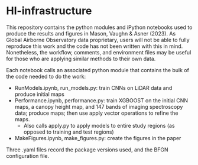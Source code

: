 # HI-infrastructure

This repository contains the python modules and iPython notebooks used to produce the results and figures in Mason, Vaughn & Asner (2023). As Global Airborne Observatory data proprietary, users will not be able to fully reproduce this work and the code has not been written with this in mind. Nonetheless, the workflow, comments, and environment files may be useful for those who are applying similar methods to their own data.

Each notebook calls an associated python module that contains the bulk of the code needed to do the work:

- RunModels.ipynb, run_models.py: train CNNs on LiDAR data and produce initial maps
- Performance.ipynb, performance.py: train XGBOOST on the initial CNN maps, a canopy height map, and 147 bands of imaging spectroscopy data; produce maps; then use apply vector operations to refine the maps.
  - Also calls apply.py to apply models to entire study regions (as opposed to training and test regions)
- MakeFigures.ipynb, make_figures.py: create the figures in the paper

Three .yaml files record the package versions used, and the BFGN configuration file.
